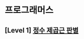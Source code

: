 # 프로그래머스 
## [Level 1] [정수 제곱근 판별][link]

[link]: https://programmers.co.kr/learn/courses/30/lessons/12934
